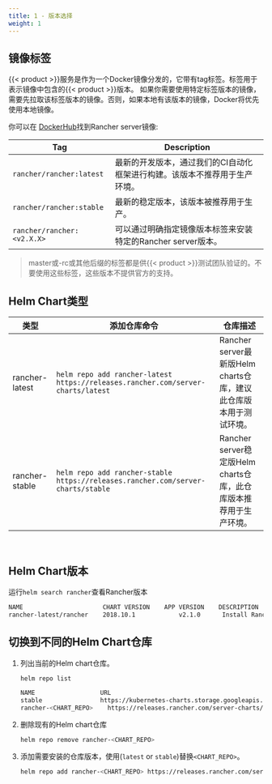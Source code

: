 ```yaml
---
title: 1 - 版本选择
weight: 1
---
```


## 镜像标签

{{< product >}}服务是作为一个Docker镜像分发的，它带有tag标签。标签用于表示镜像中包含的{{< product >}}版本。 如果你需要使用特定标签版本的镜像，需要先拉取该标签版本的镜像。否则，如果本地有该版本的镜像，Docker将优先使用本地镜像。

你可以在 [DockerHub](https://hub.docker.com/r/rancher/rancher/tags/)找到Rancher server镜像:

| Tag                        | Description                                                                                                                                                     |
| -------------------------- | --------------------------------------------------------------------------------------------------------------------------------------------------------------- |
| `rancher/rancher:latest`   | 最新的开发版本，通过我们的CI自动化框架进行构建。该版本不推荐用于生产环境。|
| `rancher/rancher:stable`   | 最新的稳定版本，该版本被推荐用于生产。                             |
| `rancher/rancher:<v2.X.X>` | 可以通过明确指定镜像版本标签来安装特定的Rancher server版本。                                                                         |

>master或-rc或其他后缀的标签都是供{{< product >}}测试团队验证的。不要使用这些标签，这些版本不提供官方的支持。

## Helm Chart类型

类型 | 添加仓库命令 | 仓库描述
-----------|-----|-------------
rancher-latest   | `helm repo add rancher-latest https://releases.rancher.com/server-charts/latest` | Rancher server最新版Helm charts仓库，建议此仓库版本用于测试环境。
rancher-stable  | `helm repo add rancher-stable https://releases.rancher.com/server-charts/stable` | Rancher server稳定版Helm charts仓库，此仓库版本推荐用于生产环境。
<br/>

## Helm Chart版本

运行`helm search rancher`查看Rancher版本

```bash
NAME                      CHART VERSION    APP VERSION    DESCRIPTION
rancher-latest/rancher    2018.10.1            v2.1.0      Install Rancher Server to manage Kubernetes clusters acro...
```

## 切换到不同的Helm Chart仓库

1. 列出当前的Helm chart仓库。

    ```bash
    helm repo list

    NAME          	      URL
    stable        	      https://kubernetes-charts.storage.googleapis.com
    rancher-<CHART_REPO>	https://releases.rancher.com/server-charts/<CHART_REPO>
    ```

2. 删除现有的Helm chart仓库

    ```bash
    helm repo remove rancher-<CHART_REPO>
    ```

3. 添加需要安装的仓库版本，使用(`latest` or `stable`)替换`<CHART_REPO>`。

    ```bash
    helm repo add rancher-<CHART_REPO> https://releases.rancher.com/server-charts/<CHART_REPO>
    ```
